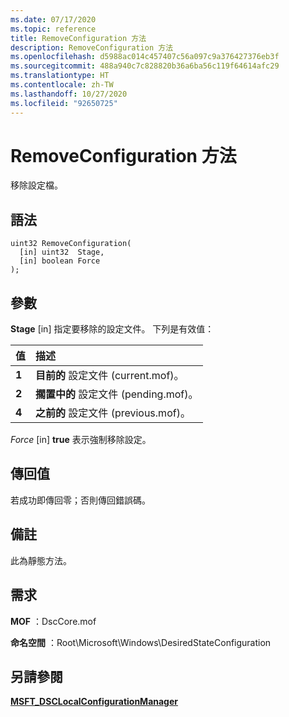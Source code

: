 ```yaml
---
ms.date: 07/17/2020
ms.topic: reference
title: RemoveConfiguration 方法
description: RemoveConfiguration 方法
ms.openlocfilehash: d5988ac014c457407c56a097c9a376427376eb3f
ms.sourcegitcommit: 488a940c7c828820b36a6ba56c119f64614afc29
ms.translationtype: HT
ms.contentlocale: zh-TW
ms.lasthandoff: 10/27/2020
ms.locfileid: "92650725"
---
```

# <a name="removeconfiguration-method"></a>RemoveConfiguration 方法

移除設定檔。

## <a name="syntax"></a>語法

```mof
uint32 RemoveConfiguration(
  [in] uint32  Stage,
  [in] boolean Force
);
```

## <a name="parameters"></a>參數

**Stage** \[in\] 指定要移除的設定文件。 下列是有效值：

|值 |描述 |
|:--- |:---|
|**1** | **目前的** 設定文件 (current.mof)。 |
|**2** | **擱置中的** 設定文件 (pending.mof)。  |
|**4** | **之前的** 設定文件 (previous.mof)。 |

*Force* \[in\] **true** 表示強制移除設定。

## <a name="return-value"></a>傳回值

若成功即傳回零；否則傳回錯誤碼。

## <a name="remarks"></a>備註

此為靜態方法。

## <a name="requirements"></a>需求

**MOF** ：DscCore.mof

**命名空間** ：Root\Microsoft\Windows\DesiredStateConfiguration

## <a name="see-also"></a>另請參閱

[**MSFT_DSCLocalConfigurationManager**](msft-dsclocalconfigurationmanager.md)

